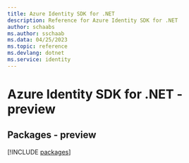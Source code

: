 ```yaml
---
title: Azure Identity SDK for .NET
description: Reference for Azure Identity SDK for .NET
author: schaabs
ms.author: sschaab
ms.data: 04/25/2023
ms.topic: reference
ms.devlang: dotnet
ms.service: identity
---
```

# Azure Identity SDK for .NET - preview
## Packages - preview
[!INCLUDE [packages](identity-index.md)]